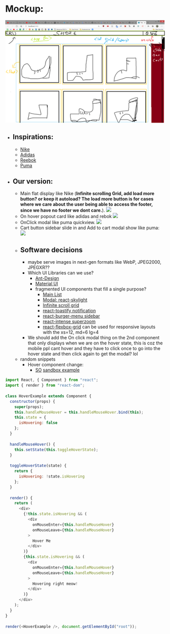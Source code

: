 # Mockup:
![](mockup.png)

- ## Inspirations:
    - [Nike](https://www.nike.com/launch)
    - [Adidas](https://www.adidas.com/us/men-shoes)
    - [Reebok](https://www.reebok.com/us/men-shoes)
    - [Puma](https://us.puma.com/en/us/men/shoes)
- ## Our version:
    - Main flat display like Nike (**Infinite scrolling Grid, add load more button? or keep it autoload? The load more button is for cases where we care about the user being able to access the footer, since we have no footer we dont care.**).
        ![](https://firebasestorage.googleapis.com/v0/b/firescript-577a2.appspot.com/o/imgs%2Fapp%2Feru504%2Fn0OQ4wjo5j.png?alt=media&token=143e6f0b-dc4d-4e3e-b52f-51856ab9f1f7)
    - On hover popout card like adidas and rebok
        ![](https://firebasestorage.googleapis.com/v0/b/firescript-577a2.appspot.com/o/imgs%2Fapp%2Feru504%2F7DUyr_xefV.gif?alt=media&token=8cda7027-a29f-4583-a507-a1608842c855)
    - OnClick modal like puma quickview.
        ![](https://firebasestorage.googleapis.com/v0/b/firescript-577a2.appspot.com/o/imgs%2Fapp%2Feru504%2F-rlUH5VM4v.png?alt=media&token=15d1ee24-b291-4c03-945d-ee8a7e08bc0b)
    - Cart button sidebar slide in and Add to cart modal show like puma:
            ![](https://firebasestorage.googleapis.com/v0/b/firescript-577a2.appspot.com/o/imgs%2Fapp%2Feru504%2FHjEAPYGZ2x.gif?alt=media&token=c58e0172-d0fb-4b4a-a9c8-b4ffb29dd0ef)
    - ## Software decisions
        - maybe serve images in next-gen formats like WebP, JPEG2000, JPEGXR??
        - Which UI Libraries can we use?
            - [Ant-Design](https://ant.design/components/overview/)
            - [Material UI](https://material-ui.com/)
            - fragmented UI components that fill a single purpose?
                - [Main List](https://github.com/brillout/awesome-react-components)
                - [Modal: react-skylight](http://marcio.github.io/react-skylight/)
                - [Infinite scroll grid](https://github.com/naver/egjs-infinitegrid/tree/master/packages/react-infinitegrid)
                - [react-toastify notification](https://fkhadra.github.io/react-toastify/introduction/)
                - [react-burger-menu sidebar](https://negomi.github.io/react-burger-menu/)
                - [react-intense superzoom](https://react-intense.bryce.io/)
                - [react-flexbox-grid](https://github.com/roylee0704/react-flexbox-grid) can be used for responsive layouts with the xs=12, md=6 lg=4
        - We should add the On click modal thing on the 2nd component that only displays when we are on the hover state, this is coz the mobile ppl cant hover and they have to click once to go into the hover state and then click again to get the modal? lol
    - random snippets
        - Hover component change:
            - [SO](https://stackoverflow.com/questions/44566340/show-a-component-on-hover-in-reactjs) [sandbox example](https://codesandbox.io/s/XopkqJ5oV?file=/index.js)
```javascript
import React, { Component } from "react";
import { render } from "react-dom";

class HoverExample extends Component {
  constructor(props) {
    super(props);
    this.handleMouseHover = this.handleMouseHover.bind(this);
    this.state = {
      isHovering: false
    };
  }

  handleMouseHover() {
    this.setState(this.toggleHoverState);
  }

  toggleHoverState(state) {
    return {
      isHovering: !state.isHovering
    };
  }

  render() {
    return (
      <div>
        {!this.state.isHovering && (
          <div
            onMouseEnter={this.handleMouseHover}
            onMouseLeave={this.handleMouseHover}
          >
            Hover Me
          </div>
        )}
        {this.state.isHovering && (
          <div
            onMouseEnter={this.handleMouseHover}
            onMouseLeave={this.handleMouseHover}
          >
            Hovering right meow!
          </div>
        )}
      </div>
    );
  }
}

render(<HoverExample />, document.getElementById("root"));
```
